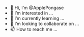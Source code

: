 - 👋 Hi, I’m @ApplePongase
- 👀 I’m interested in ...
- 🌱 I’m currently learning ...
- 💞️ I’m looking to collaborate on ...
- 📫 How to reach me ...

<!---
ApplePongase/ApplePongase is a ✨ special ✨ repository because its `README.md` (this file) appears on your GitHub profile.
You can click the Preview link to take a look at your changes.
--->
